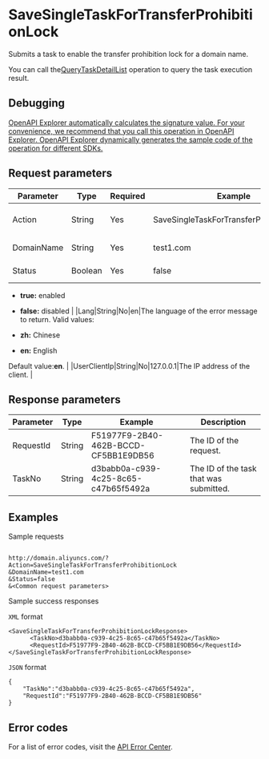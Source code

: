 # SaveSingleTaskForTransferProhibitionLock

Submits a task to enable the transfer prohibition lock for a domain name.

You can call the[QueryTaskDetailList](~~67710~~) operation to query the task execution result.

## Debugging

[OpenAPI Explorer automatically calculates the signature value. For your convenience, we recommend that you call this operation in OpenAPI Explorer. OpenAPI Explorer dynamically generates the sample code of the operation for different SDKs.](https://api.aliyun.com/#product=Domain&api=SaveSingleTaskForTransferProhibitionLock&type=RPC&version=2018-01-29)

## Request parameters

|Parameter|Type|Required|Example|Description|
|---------|----|--------|-------|-----------|
|Action|String|Yes|SaveSingleTaskForTransferProhibitionLock|The operation that you want to perform. Set the value to **SaveSingleTaskForTransferProhibitionLock**. |
|DomainName|String|Yes|test1.com|The domain name for which you want to enable the transfer prohibition lock. |
|Status|Boolean|Yes|false|Specifies whether the transfer prohibition lock is enabled. Valid values:

-   **true:** enabled
-   **false:** disabled |
|Lang|String|No|en|The language of the error message to return. Valid values:

-   **zh:** Chinese
-   **en:** English

Default value:**en**. |
|UserClientIp|String|No|127.0.0.1|The IP address of the client. |

## Response parameters

|Parameter|Type|Example|Description|
|---------|----|-------|-----------|
|RequestId|String|F51977F9-2B40-462B-BCCD-CF5BB1E9DB56|The ID of the request. |
|TaskNo|String|d3babb0a-c939-4c25-8c65-c47b65f5492a|The ID of the task that was submitted. |

## Examples

Sample requests

```

http://domain.aliyuncs.com/?Action=SaveSingleTaskForTransferProhibitionLock
&DomainName=test1.com
&Status=false
&<Common request parameters>

```

Sample success responses

`XML` format

```
<SaveSingleTaskForTransferProhibitionLockResponse>
      <TaskNo>d3babb0a-c939-4c25-8c65-c47b65f5492a</TaskNo>
      <RequestId>F51977F9-2B40-462B-BCCD-CF5BB1E9DB56</RequestId>
</SaveSingleTaskForTransferProhibitionLockResponse>
```

`JSON` format

```
{
	"TaskNo":"d3babb0a-c939-4c25-8c65-c47b65f5492a",
	"RequestId":"F51977F9-2B40-462B-BCCD-CF5BB1E9DB56"
}
```

## Error codes

For a list of error codes, visit the [API Error Center](https://error-center.alibabacloud.com/status/product/Domain).

